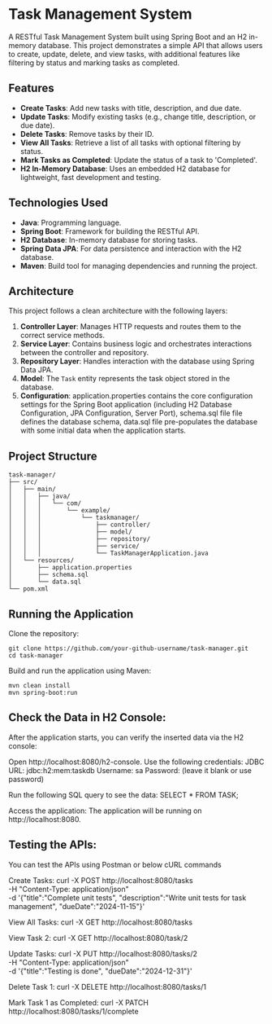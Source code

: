 # Task Management System

A RESTful Task Management System built using Spring Boot and an H2 in-memory database. This project demonstrates a simple API that allows users to create, update, delete, and view tasks, with additional features like filtering by status and marking tasks as completed.

## Features

- **Create Tasks**: Add new tasks with title, description, and due date.
- **Update Tasks**: Modify existing tasks (e.g., change title, description, or due date).
- **Delete Tasks**: Remove tasks by their ID.
- **View All Tasks**: Retrieve a list of all tasks with optional filtering by status.
- **Mark Tasks as Completed**: Update the status of a task to 'Completed'.
- **H2 In-Memory Database**: Uses an embedded H2 database for lightweight, fast development and testing.

## Technologies Used

- **Java**: Programming language.
- **Spring Boot**: Framework for building the RESTful API.
- **H2 Database**: In-memory database for storing tasks.
- **Spring Data JPA**: For data persistence and interaction with the H2 database.
- **Maven**: Build tool for managing dependencies and running the project.

## Architecture

This project follows a clean architecture with the following layers:

1. **Controller Layer**: Manages HTTP requests and routes them to the correct service methods.
2. **Service Layer**: Contains business logic and orchestrates interactions between the controller and repository.
3. **Repository Layer**: Handles interaction with the database using Spring Data JPA.
4. **Model**: The `Task` entity represents the task object stored in the database.
5.  **Configuration**: application.properties contains the core configuration settings for the Spring Boot application (including H2 Database Configuration, JPA Configuration, Server Port), schema.sql file file defines the database schema, data.sql file pre-populates the database with some initial data when the application starts.

## Project Structure

```plaintext
task-manager/
├── src/
│   ├── main/
│   │   ├── java/
│   │   │   └── com/
│   │   │       └── example/
│   │   │           └── taskmanager/
│   │   │               ├── controller/
│   │   │               ├── model/
│   │   │               ├── repository/
│   │   │               ├── service/
│   │   │               └── TaskManagerApplication.java
│   └── resources/
│       ├── application.properties
│       ├── schema.sql
│       └── data.sql
└── pom.xml
```

## Running the Application
Clone the repository:
```shell
git clone https://github.com/your-github-username/task-manager.git
cd task-manager
```

Build and run the application using Maven:

```shell
mvn clean install
mvn spring-boot:run
```


## Check the Data in H2 Console:

After the application starts, you can verify the inserted data via the H2 console:

Open http://localhost:8080/h2-console.
Use the following credentials:
  JDBC URL: jdbc:h2:mem:taskdb
  Username: sa
  Password: (leave it blank or use password)
  
Run the following SQL query to see the data:  SELECT * FROM TASK;

Access the application: The application will be running on http://localhost:8080.

## Testing the APIs: 

You can test the APIs using Postman or below cURL commands 
  
  Create Tasks: curl -X POST http://localhost:8080/tasks \
  -H "Content-Type: application/json" \
  -d '{"title":"Complete unit tests", "description":"Write unit tests for task management", "dueDate":"2024-11-15"}'
  
  View All Tasks:	curl -X GET http://localhost:8080/tasks
  
  View Task 2:  curl -X GET http://localhost:8080/task/2
  
  
  Update Tasks: 	curl -X PUT http://localhost:8080/tasks/2\
  -H "Content-Type: application/json" \
  -d '{"title":"Testing is done", "dueDate":"2024-12-31"}'
  
  Delete Task 1: 	curl -X DELETE http://localhost:8080/tasks/1
  
  
  Mark Task 1 as Completed: 	curl -X PATCH http://localhost:8080/tasks/1/complete
